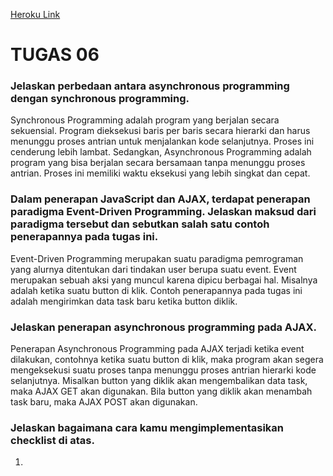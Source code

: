 [Heroku Link](https://tugasduapbpraihankusui.herokuapp.com/todolist/)

# TUGAS 06

### Jelaskan perbedaan antara asynchronous programming dengan synchronous programming.
Synchronous Programming adalah program yang berjalan secara sekuensial. Program dieksekusi baris per baris secara hierarki dan harus menunggu proses antrian untuk menjalankan kode selanjutnya. Proses ini cenderung lebih lambat. Sedangkan, Asynchronous Programming adalah program yang bisa berjalan secara bersamaan tanpa menunggu proses antrian. Proses ini memiliki waktu eksekusi yang lebih singkat dan cepat.

### Dalam penerapan JavaScript dan AJAX, terdapat penerapan paradigma Event-Driven Programming. Jelaskan maksud dari paradigma tersebut dan sebutkan salah satu contoh penerapannya pada tugas ini.
Event-Driven Programming merupakan suatu paradigma pemrograman yang alurnya ditentukan dari tindakan user berupa suatu event. Event merupakan sebuah aksi yang muncul karena dipicu berbagai hal. Misalnya adalah ketika suatu button di klik.
Contoh penerapannya pada tugas ini adalah mengirimkan data task baru ketika button diklik.

### Jelaskan penerapan asynchronous programming pada AJAX.
Penerapan Asynchronous Programming pada AJAX terjadi ketika event dilakukan, contohnya ketika suatu button di klik, maka program akan segera mengeksekusi suatu proses tanpa menunggu proses antrian hierarki kode selanjutnya. Misalkan button yang diklik akan mengembalikan data task, maka AJAX GET akan digunakan. Bila button yang diklik akan menambah task baru, maka AJAX POST akan digunakan.

### Jelaskan bagaimana cara kamu mengimplementasikan checklist di atas.
1. 
